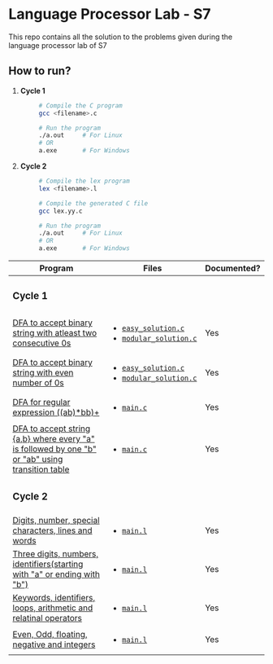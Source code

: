 # Language Processor Lab - S7

This repo contains all the solution to the problems given during the language processor lab of S7

## How to run?

1. **Cycle 1**

   ```sh
        # Compile the C program
        gcc <filename>.c

        # Run the program
        ./a.out     # For Linux
        # OR
        a.exe       # For Windows
   ```

2. **Cycle 2**

   ```sh
        # Compile the lex program
        lex <filename>.l

        # Compile the generated C file
        gcc lex.yy.c

        # Run the program
        ./a.out     # For Linux
        # OR
        a.exe       # For Windows
   ```

| Program                                                                                                                  | Files                                                                                                                                                             | Documented? |
| ------------------------------------------------------------------------------------------------------------------------ | ----------------------------------------------------------------------------------------------------------------------------------------------------------------- | ----------- |
| <h3>**Cycle 1**</h3>                                                                                                     |
| [DFA to accept binary string with atleast two consecutive 0s](./cycle_1/consecutive_zeros/)                              | <ul><li>[`easy_solution.c`](./cycle_1/consecutive_zeros/easy_solution.c)</li><li>[`modular_solution.c`](./cycle_1/consecutive_zeros/modular_solution.c)</li></ul> | Yes         |
| [DFA to accept binary string with even number of 0s](./cycle_1/even_zeros/)                                              | <ul><li>[`easy_solution.c`](./cycle_1/even_zeros/easy_solution.c)</li><li>[`modular_solution.c`](./cycle_1/even_zeros/modular_solution.c)</li></ul>               | Yes         |
| [DFA for regular expression ((ab)\*bb)+](./cycle_1/regex_ab/)                                                            | <ul><li>[`main.c`](./cycle_1/regex_ab/main.c)</li></ul>                                                                                                           | Yes         |
| [DFA to accept string {a,b} where every "a" is followed by one "b" or "ab" using transition table](./cycle_1/ab_or_aab/) | <ul><li>[`main.c`](./cycle_1/ab_or_aab/main.c)</li></ul>                                                                                                          | Yes         |
| <h3>**Cycle 2**</h3>                                                                                                     |
| [Digits, number, special characters, lines and words](./cycle_2/experiment_1/)                                           | <ul><li>[`main.l`](./cycle_2/experiment_1/main.l)</li></ul>                                                                                                       | Yes         |
| [Three digits, numbers, identifiers(starting with "a" or ending with "b")](./cycle_2/experiment_2/)                      | <ul><li>[`main.l`](./cycle_2/experiment_2/main.l)</li></ul>                                                                                                       | Yes         |
| [Keywords, identifiers, loops, arithmetic and relatinal operators](./cycle_2/experiment_3/)                              | <ul><li>[`main.l`](./cycle_2/experiment_3/main.l)</li></ul>                                                                                                       | Yes         |
| [Even, Odd, floating, negative and integers](./cycle_2/experiment_4/)                                                    | <ul><li>[`main.l`](./cycle_2/experiment_4/main.l)</li></ul>                                                                                                       | Yes         |
